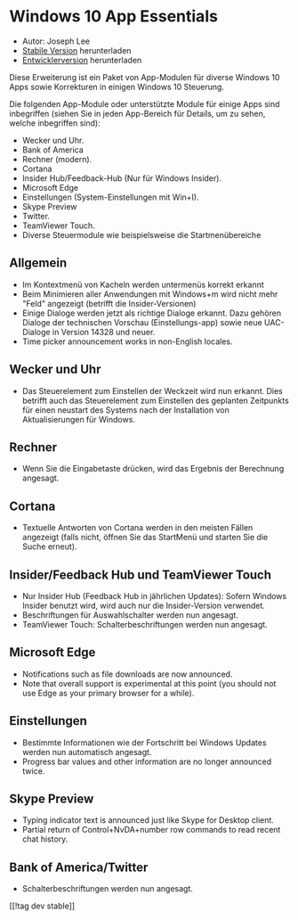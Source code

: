 # Windows 10 App Essentials #

* Autor: Joseph Lee
* [Stabile Version][1] herunterladen
* [Entwicklerversion][2] herunterladen

Diese Erweiterung ist ein Paket von App-Modulen für diverse Windows 10 Apps
sowie Korrekturen in einigen Windows 10 Steuerung.

Die folgenden App-Module oder unterstützte Module für einige Apps sind
inbegriffen (siehen Sie in jeden App-Bereich für Details, um zu sehen,
welche inbegriffen sind):

* Wecker und Uhr.
* Bank of America
* Rechner (modern).
* Cortana
* Insider Hub/Feedback-Hub (Nur für Windows Insider).
* Microsoft Edge
* Einstellungen (System-Einstellungen mit Win+I).
* Skype Preview
* Twitter.
* TeamViewer Touch.
* Diverse Steuermodule wie beispielsweise die Startmenübereiche

## Allgemein

* Im Kontextmenü von Kacheln werden untermenüs korrekt erkannt
* Beim Minimieren aller Anwendungen mit Windows+m wird nicht mehr "Feld"
  angezeigt (betrifft die Insider-Versionen)
* Einige Dialoge werden jetzt als richtige Dialoge erkannt. Dazu gehören
  Dialoge der technischen Vorschau (Einstellungs-app) sowie neue UAC-Dialoge
  in Version 14328 und neuer.
* Time picker announcement works in non-English locales.

## Wecker und Uhr

* Das Steuerelement zum Einstellen der Weckzeit wird nun erkannt. Dies
  betrifft auch das Steuerelement zum Einstellen des geplanten Zeitpunkts
  für einen neustart des Systems nach der Installation von Aktualisierungen
  für Windows.

## Rechner

* Wenn Sie die Eingabetaste drücken, wird das Ergebnis der Berechnung
  angesagt.

## Cortana

* Textuelle Antworten von Cortana werden in den meisten Fällen angezeigt
  (falls nicht, öffnen Sie das StartMenü und starten Sie die Suche erneut).

## Insider/Feedback Hub und TeamViewer Touch

* Nur Insider Hub (Feedback Hub in jährlichen Updates): Sofern Windows
  Insider benutzt wird, wird auch nur die Insider-Version verwendet.
* Beschriftungen für Auswahlschalter werden nun angesagt.
* TeamViewer Touch: Schalterbeschriftungen werden nun angesagt.

## Microsoft Edge

* Notifications such as file downloads are now announced.
* Note that overall support is experimental at this point (you should not
  use Edge as your primary browser for a while).

## Einstellungen

* Bestimmte Informationen wie der Fortschritt bei Windows Updates werden nun
  automatisch angesagt.
* Progress bar values and other information are no longer announced twice.

## Skype Preview

* Typing indicator text is announced just like Skype for Desktop client.
* Partial return of Control+NvDA+number row commands to read recent chat
  history.

## Bank of America/Twitter

* Schalterbeschriftungen werden nun angesagt.

[[!tag dev stable]]

[1]: http://addons.nvda-project.org/files/get.php?file=w10

[2]: http://addons.nvda-project.org/files/get.php?file=w10-dev
